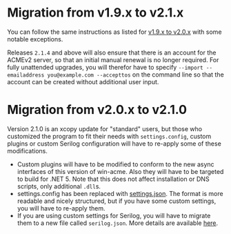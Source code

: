 ---
---
# Migration from v1.9.x to v2.1.x
You can follow the same instructions as listed for [v1.9.x to v2.0.x](/manual/upgrading/to-v2.0.0) 
with some notable exceptions. 

Releases `2.1.4` and above will also ensure that there is an account for the 
ACMEv2 server, so that an initial manual renewal is no longer required. 
For fully unattended upgrades, you will therefor have to specify 
`‑‑import --emailaddress you@example.com --accepttos` on the command line so 
that the account can be created without additional user input.

# Migration from v2.0.x to v2.1.0
Version 2.1.0 is an xcopy update for "standard" users, but those who customized the program to fit their
needs with `settings.config`, custom plugins or custom Serilog configuration will have to re-apply some of 
these modifications. 

- Custom plugins will have to be modified to conform to the new async interfaces of this version of win-acme. 
Also they will have to be targeted to build for .NET 5. Note that this does not affect installation or
DNS scripts, only additional `.dll`s.
- settings.config has been replaced with [settings.json](/reference/settings). The format is more
readable and nicely structured, but if you have some custom settings, you will have to re-apply them.
- If you are using custom settings for Serilog, you will have to migrate them to a new file called 
`serilog.json`. More details are available [here](/manual/advanced-use/custom-logging).
